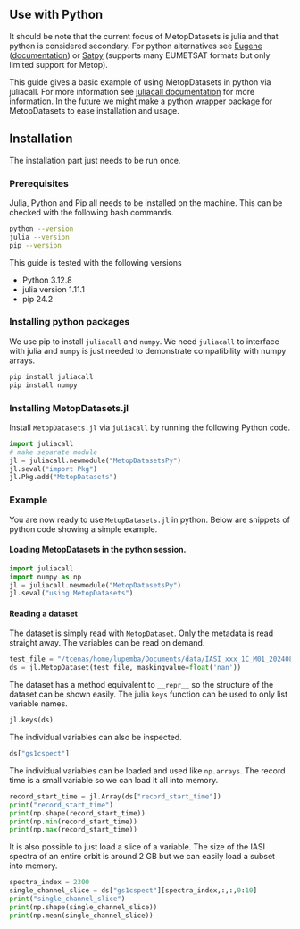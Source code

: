 ## Use with Python
It should be note that the current focus of MetopDatasets is julia and that python is considered secondary. For python alternatives see 
[Eugene](https://anaconda.org/Eumetsat/eugene) ([documentation](https://www-cdn.eumetsat.int/files/2020-04/pdf_ten_02030_ug_eugene.pdf)) or [Satpy](https://satpy.readthedocs.io/en/stable/index.html) (supports many EUMETSAT formats but only limited support for Metop). 

This guide gives a basic example of using MetopDatasets in python via juliacall. For more information see [juliacall documentation](https://juliapy.github.io/PythonCall.jl/stable/juliacall/) for more information. In the future we might make a python wrapper package for MetopDatasets to ease installation and usage.

## Installation
The installation part just needs to be run once.
### Prerequisites 
Julia, Python and Pip all needs to be installed on the machine. This can be checked with the following bash commands.
```bash
python --version
julia --version
pip --version
```
This guide is tested with the following versions 
- Python 3.12.8
- julia version 1.11.1
- pip 24.2
### Installing python packages
We use pip to install `juliacall` and `numpy`. We need `juliacall` to interface with julia and `numpy` is just needed to demonstrate compatibility with numpy arrays.

```bash
pip install juliacall
pip install numpy
```

### Installing MetopDatasets.jl
Install `MetopDatasets.jl` via `juliacall` by running the following Python code.
```python
import juliacall
# make separate module
jl = juliacall.newmodule("MetopDatasetsPy") 
jl.seval("import Pkg")
jl.Pkg.add("MetopDatasets")
```

### Example
You are now ready to use `MetopDatasets.jl` in python. Below are snippets of python code showing a simple example.
#### Loading MetopDatasets in the python session.
```python
import juliacall
import numpy as np
jl = juliacall.newmodule("MetopDatasetsPy")
jl.seval("using MetopDatasets")
```
#### Reading a dataset 
The dataset is simply read with `MetopDataset`. Only the metadata is read straight away. The variables can be read on demand.
```python
test_file = "/tcenas/home/lupemba/Documents/data/IASI_xxx_1C_M01_20240819103856Z_20240819104152Z_N_C_20240819112911Z"
ds = jl.MetopDataset(test_file, maskingvalue=float('nan'))
```
The dataset has a method equivalent to `__repr__` so the structure of the dataset can be shown easily. The julia `keys` function can be used to only list variable names.
```python
jl.keys(ds)
```
The individual variables can also be inspected. 
```python
ds["gs1cspect"]
```
The individual variables can be loaded and used like `np.arrays`. The record time is a small variable so we can load it all into memory.
```python
record_start_time = jl.Array(ds["record_start_time"])
print("record_start_time")
print(np.shape(record_start_time))
print(np.min(record_start_time))
print(np.max(record_start_time))
```

It is also possible to just load a slice of a variable. The size of the IASI spectra of an entire orbit is around 2 GB but we can easily load a subset into memory. 
```python
spectra_index = 2300
single_channel_slice = ds["gs1cspect"][spectra_index,:,:,0:10]
print("single_channel_slice")
print(np.shape(single_channel_slice))
print(np.mean(single_channel_slice))
```
